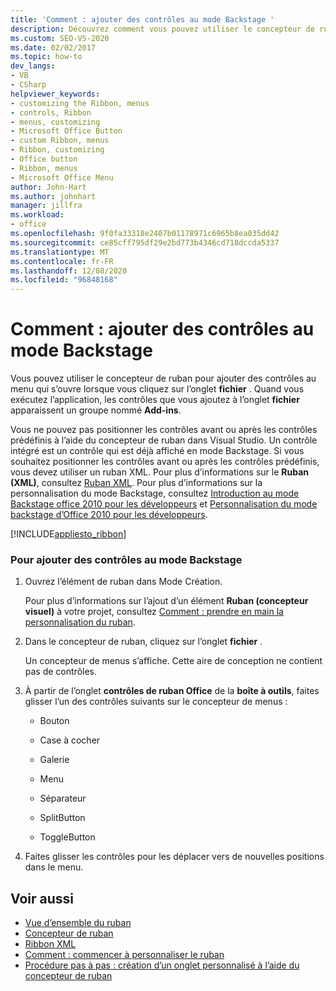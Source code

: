 ```yaml
---
title: 'Comment : ajouter des contrôles au mode Backstage '
description: Découvrez comment vous pouvez utiliser le concepteur de ruban pour ajouter des contrôles au menu qui s’ouvre lorsque vous cliquez sur l’onglet fichier.
ms.custom: SEO-VS-2020
ms.date: 02/02/2017
ms.topic: how-to
dev_langs:
- VB
- CSharp
helpviewer_keywords:
- customizing the Ribbon, menus
- controls, Ribbon
- menus, customizing
- Microsoft Office Button
- custom Ribbon, menus
- Ribbon, customizing
- Office button
- Ribbon, menus
- Microsoft Office Menu
author: John-Hart
ms.author: johnhart
manager: jillfra
ms.workload:
- office
ms.openlocfilehash: 9f0fa33318e2407b01178971c6965b8ea035dd42
ms.sourcegitcommit: ce85cff795df29e2bd773b4346cd718dccda5337
ms.translationtype: MT
ms.contentlocale: fr-FR
ms.lasthandoff: 12/08/2020
ms.locfileid: "96848168"
---
```

# <a name="how-to-add-controls-to-the-backstage-view"></a>Comment : ajouter des contrôles au mode Backstage
  Vous pouvez utiliser le concepteur de ruban pour ajouter des contrôles au menu qui s’ouvre lorsque vous cliquez sur l’onglet **fichier** . Quand vous exécutez l’application, les contrôles que vous ajoutez à l’onglet **fichier** apparaissent un groupe nommé **Add-ins**.

 Vous ne pouvez pas positionner les contrôles avant ou après les contrôles prédéfinis à l’aide du concepteur de ruban dans Visual Studio. Un contrôle intégré est un contrôle qui est déjà affiché en mode Backstage. Si vous souhaitez positionner les contrôles avant ou après les contrôles prédéfinis, vous devez utiliser un ruban XML. Pour plus d’informations sur le **Ruban (XML)**, consultez [Ruban XML](../vsto/ribbon-xml.md). Pour plus d’informations sur la personnalisation du mode Backstage, consultez [Introduction au mode Backstage office 2010 pour les développeurs](/previous-versions/office/developer/office-2010/ee691833(v=office.14)) et [Personnalisation du mode backstage d’Office 2010 pour les développeurs](/previous-versions/office/developer/office-2010/ee815851(v=office.14)).

 [!INCLUDE[appliesto_ribbon](../vsto/includes/appliesto-ribbon-md.md)]

### <a name="to-add-controls-to-backstage-view"></a>Pour ajouter des contrôles au mode Backstage

1. Ouvrez l’élément de ruban dans Mode Création.

     Pour plus d’informations sur l’ajout d’un élément **Ruban (concepteur visuel)** à votre projet, consultez [Comment : prendre en main la personnalisation du ruban](../vsto/how-to-get-started-customizing-the-ribbon.md).

2. Dans le concepteur de ruban, cliquez sur l’onglet **fichier** .

     Un concepteur de menus s’affiche. Cette aire de conception ne contient pas de contrôles.

3. À partir de l’onglet **contrôles de ruban Office** de la **boîte à outils**, faites glisser l’un des contrôles suivants sur le concepteur de menus :

    - Bouton

    - Case à cocher

    - Galerie

    - Menu

    - Séparateur

    - SplitButton

    - ToggleButton

4. Faites glisser les contrôles pour les déplacer vers de nouvelles positions dans le menu.

## <a name="see-also"></a>Voir aussi
- [Vue d’ensemble du ruban](../vsto/ribbon-overview.md)
- [Concepteur de ruban](../vsto/ribbon-designer.md)
- [Ribbon XML](../vsto/ribbon-xml.md)
- [Comment : commencer à personnaliser le ruban](../vsto/how-to-get-started-customizing-the-ribbon.md)
- [Procédure pas à pas : création d’un onglet personnalisé à l’aide du concepteur de ruban](../vsto/walkthrough-creating-a-custom-tab-by-using-the-ribbon-designer.md)
